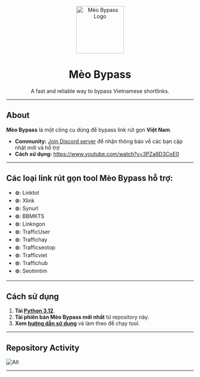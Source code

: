 <p align="center">
  <img src="https://github.com/longndev/Meo-Bypass/blob/main/meobypass.avif?raw=true" alt="Mèo Bypass Logo" width="128"/>
  <h1 align="center">Mèo Bypass</h1>
  <p align="center">A fast and reliable way to bypass Vietnamese shortlinks.</p>
</p>

---

## About

**Mèo Bypass** là một công cụ dùng để bypass link rút gọn **Việt Nam**.
  
- **Community:** [Join Discord server](https://discord.gg/r8xQ7K59Mt) để nhận thông báo về các bạn cập nhật mới và hỗ trợ
- **Cách sử dụng:** https://www.youtube.com/watch?v=3PZa8D3CoE0
  
---
  
## Các loại link rút gọn tool **Mèo Bypass** hỗ trợ:  
  
- `🟢`: Linktot    
- `🟢`: Xlink  
- `🟢`: Synurl  
- `🟢`: BBMKTS  
- `🟢`: Linkngon  
- `🟢`: TrafficUser  
- `🟢`: Traffichay  
- `🟢`: Trafficseotop  
- `🟢`: Trafficviet  
- `🟢`: Traffichub  
- `🟢`: Seotimtim
  
---
  
## Cách sử dụng
  
1. **Tải [Python 3.12](https://www.python.org/ftp/python/3.12.10/python-3.12.10-amd64.exe)**.  
2. **Tải phiên bản Mèo Bypass mới nhất** từ repository này.  
3. **Xem [hướng dẫn sử dụng](https://www.youtube.com/watch?v=3PZa8D3CoE0)** và làm theo để chạy tool.  
  
---
  
## Repository Activity
  
![Alt](https://repobeats.axiom.co/api/embed/3e765992107484864746304850bf1f072eb2f54f.svg "Repobeats analytics image")  
  
---
